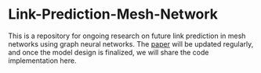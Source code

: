 # Link-Prediction-Mesh-Network

This is a repository for ongoing research on future link prediction in mesh networks using graph neural networks. The [paper](https://github.com/barkincavdaroglu/Link-Prediction-Mesh-Network/blob/main/Mesh%20Link%20Prediction%20-%20Working%20Paper.pdf) will be updated regularly, and once the model design is finalized, we will share the code implementation here.
